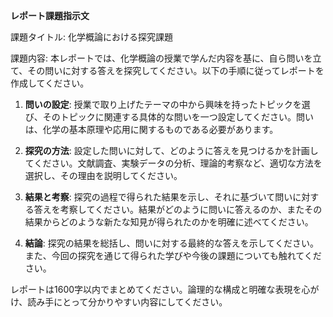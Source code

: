 **レポート課題指示文**

課題タイトル: 化学概論における探究課題

課題内容: 本レポートでは、化学概論の授業で学んだ内容を基に、自ら問いを立て、その問いに対する答えを探究してください。以下の手順に従ってレポートを作成してください。

1. **問いの設定**: 授業で取り上げたテーマの中から興味を持ったトピックを選び、そのトピックに関連する具体的な問いを一つ設定してください。問いは、化学の基本原理や応用に関するものである必要があります。

2. **探究の方法**: 設定した問いに対して、どのように答えを見つけるかを計画してください。文献調査、実験データの分析、理論的考察など、適切な方法を選択し、その理由を説明してください。

3. **結果と考察**: 探究の過程で得られた結果を示し、それに基づいて問いに対する答えを考察してください。結果がどのように問いに答えるのか、またその結果からどのような新たな知見が得られたのかを明確に述べてください。

4. **結論**: 探究の結果を総括し、問いに対する最終的な答えを示してください。また、今回の探究を通じて得られた学びや今後の課題についても触れてください。

レポートは1600字以内でまとめてください。論理的な構成と明確な表現を心がけ、読み手にとって分かりやすい内容にしてください。